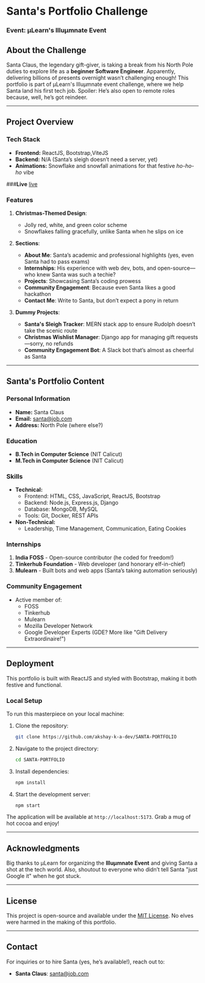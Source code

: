 # Santa's Portfolio Challenge

### Event: μLearn's Illuμmnate Event

## About the Challenge
Santa Claus, the legendary gift-giver, is taking a break from his North Pole duties to explore life as a **beginner Software Engineer**. Apparently, delivering billions of presents overnight wasn’t challenging enough! This portfolio is part of μLearn's Illuμmnate event challenge, where we help Santa land his first tech job. Spoiler: He’s also open to remote roles because, well, he’s got reindeer.

---

## Project Overview

### **Tech Stack**
- **Frontend:** ReactJS, Bootstrap,ViteJS
- **Backend:** N/A (Santa’s sleigh doesn’t need a server, yet)
- **Animations:** Snowflake and snowfall animations for that festive *ho-ho-ho* vibe

###**Live**
[live](https://santa-portfolio.vercel.app/)
### **Features**
1. **Christmas-Themed Design**:
   - Jolly red, white, and green color scheme
   - Snowflakes falling gracefully, unlike Santa when he slips on ice

2. **Sections**:
   - **About Me**: Santa’s academic and professional highlights (yes, even Santa had to pass exams)
   - **Internships**: His experience with web dev, bots, and open-source—who knew Santa was such a techie?
   - **Projects**: Showcasing Santa’s coding prowess
   - **Community Engagement**: Because even Santa likes a good hackathon
   - **Contact Me**: Write to Santa, but don’t expect a pony in return

3. **Dummy Projects**:
   - **Santa's Sleigh Tracker**: MERN stack app to ensure Rudolph doesn’t take the scenic route
   - **Christmas Wishlist Manager**: Django app for managing gift requests—sorry, no refunds
   - **Community Engagement Bot**: A Slack bot that’s almost as cheerful as Santa

---

## Santa's Portfolio Content

### **Personal Information**
- **Name:** Santa Claus
- **Email:** santa@job.com
- **Address:** North Pole (where else?)

### **Education**
- **B.Tech in Computer Science** (NIT Calicut)
- **M.Tech in Computer Science** (NIT Calicut)

### **Skills**
- **Technical:**
  - Frontend: HTML, CSS, JavaScript, ReactJS, Bootstrap
  - Backend: Node.js, Express.js, Django
  - Database: MongoDB, MySQL
  - Tools: Git, Docker, REST APIs
- **Non-Technical:**
  - Leadership, Time Management, Communication, Eating Cookies

### **Internships**
1. **India FOSS** - Open-source contributor (he coded for freedom!)
2. **Tinkerhub Foundation** - Web developer (and honorary elf-in-chief)
3. **Mulearn** - Built bots and web apps (Santa’s taking automation seriously)

### **Community Engagement**
- Active member of:
  - FOSS
  - Tinkerhub
  - Mulearn
  - Mozilla Developer Network
  - Google Developer Experts (GDE? More like "Gift Delivery Extraordinaire!")

---

## Deployment
This portfolio is built with ReactJS and styled with Bootstrap, making it both festive and functional. 

### **Local Setup**
To run this masterpiece on your local machine:

1. Clone the repository:
   ```bash
   git clone https://github.com/akshay-k-a-dev/SANTA-PORTFOLIO
   ```
2. Navigate to the project directory:
   ```bash
   cd SANTA-PORTFOLIO
   ```
3. Install dependencies:
   ```bash
   npm install
   ```
4. Start the development server:
   ```bash
   npm start
   ```

The application will be available at `http://localhost:5173`. Grab a mug of hot cocoa and enjoy!

---

## Acknowledgments
Big thanks to μLearn for organizing the **Illuμmnate Event** and giving Santa a shot at the tech world. Also, shoutout to everyone who didn’t tell Santa "just Google it" when he got stuck.

---

## License
This project is open-source and available under the [MIT License](LICENSE). No elves were harmed in the making of this portfolio.

---

## Contact
For inquiries or to hire Santa (yes, he’s available!), reach out to:
- **Santa Claus**: santa@job.com

